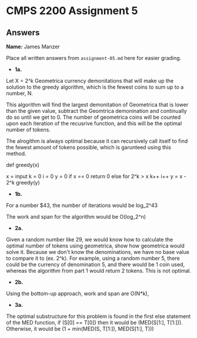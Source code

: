 # CMPS 2200 Assignment 5
## Answers

**Name:** James Manzer


Place all written answers from `assignment-05.md` here for easier grading.





- **1a.**

Let X = 2^k Geometrica currency demonitations that will make up the solution to the greedy algorithm, which is the fewest coins to sum up to a number, N.

This algorithm will find the largest demonitation of Geometrica that is lower than the given value, subtract the Geomtrica demonination and continually do so until we get to 0. The number of geometrica coins will be counted upon each iteration of the recusrive function, and this will be the optimal number of tokens.

The alrogithm is always optimal because it can recursively call itself to find the fewest amount of tokens possible, which is garunteed using this method.

def greedy(x)

x = input
k = 0
i = 0
y = 0
if x == 0
  return 0
else
for 2^k > x
  k++
i++
y = x - 2^k
greedy(y)

- **1b.**

For a number $43, the number of iterations would be log_2^43

The work and span for the algorithm would be O(log_2^n)

- **2a.**

Given a random number like 29, we would know how to calculate the optimal number of tokens using geometrica, show how geometrica would solve it. Because we don't know the denominations, we have no base value to compare it to (ex. 2^k). For example, using a random number 5, there could be the currency of denomination 5, and there would be 1 coin used, whereas the algorithm from part 1 would return 2 tokens. This is not optimal.

- **2b.**

Using the bottom-up approach, work and span are O(N*k),

- **3a.**

The optimal substructure for this problem is found in the first else statement of the MED function, if (S[0] == T[0]) then it would be (MED(S[1:], T[1:])). Otherwise, it would be (1 + min(MED(S, T[1:]), MED(S[1:], T)))

